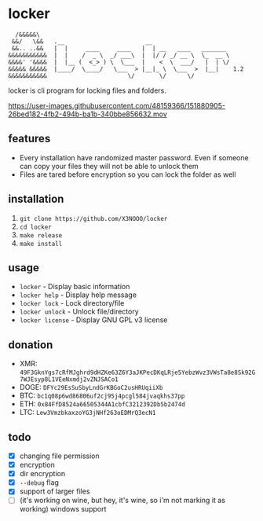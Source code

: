 # locker

```
  /&&&&&\    
 &&/   \&&   .__                       __
 &&.. ..&&   |  |     ____     ____   |  | __   ____   _______
&&&&&&&&&&&  |  |    /  _ \  _/ ___\  |  |/ / _/ __ \  \_  __ \
&&&&' '&&&&  |  |__ (  <_> ) \  \___  |    <  \  ___/   |  | \/
&&&&& &&&&&  |____/  \____/   \___  > |__|_ \  \___  >  |__|    1.2
&&&&&&&&&&&                       \/       \/      \/           
```

locker is cli program for locking files and folders.

https://user-images.githubusercontent.com/48159366/151880905-26bed182-4fb2-494b-ba1b-340bbe856632.mov

## features

- Every installation have randomized master password. Even if someone can copy your files they will not be able to unlock them
- Files are tared before encryption so you can lock the folder as well

## installation

1. `git clone https://github.com/X3NOOO/locker`
2. `cd locker`
3. `make release`
4. `make install`

## usage

- `locker`          - Display basic information
- `locker help`     - Display help message
- `locker lock`     - Lock directory/file
- `locker unlock`   - Unlock file/directory
- `locker license`  - Display GNU GPL v3 license

## donation

- XMR: `49F3GknYgs7cRfMJghrd9dHZKe63Z6Y3aJKPecDKqLRje5YebzWvz3VWsTa8e8Sk92G7WJEsyp8L1VEeNxmdj2vZNJSACo1`
- DOGE: `DFYc29EsSuSbyLndGrKBGoC2usHRUqiiXb`
- BTC: `bc1q08p6wd86806uf2cj95j4pcgl584jvaqkhs37pp`
- ETH: `0x84FfD8524a66505344A1cbfC3212392Db5b2474d`
- LTC: `Lew3VmzbkaxzoYG3jNHf263oEDMrQ3ecN1`

## todo

- [X] changing file permission
- [X] encryption
- [X] dir encryption
- [X] `--debug` flag
- [X] support of larger files
- [ ] (it's working on wine, but hey, it's wine, so i'm not marking it as working) windows support
